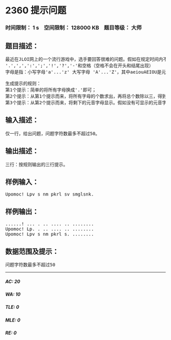 # 2360 提示问题   
### 时间限制： 1 s&nbsp;&nbsp;&nbsp;&nbsp;空间限制： 128000 KB&nbsp;&nbsp;&nbsp;&nbsp;题目等级： 大师  
## 题目描述：  

<pre>
最近在JLOI网上的一个流行游戏中，选手要回答很难的问题。假如在规定时间内不能回答，系统将给出1个提示，之后再依次给出第2，3个提示。出现在答案中的是字母和下列字符：
'.',',',':',';','!','?','-'和空格（空格不会在开头和结尾出现）
字母是指：小写字母'a'...'z' 大写字母 'A'...'Z'，其中aeiouAEIOU是元音字母。
 
生成提示的规则：
第1个提示：简单的将所有字母换成'.'即可；
第2个提示：从第1个提示而来，将所有字母的个数求出，再将总个数除以三，得到的最接近商的自然数N，将第1个提示中的前N个字母显示；
第3个提示：从第2个提示而来，将剩下的元音字母显示。假如没有可显示的元音字母，则从第1个提示而来，即我们将前2/3的字母显示（同样如不能被3整除则取最接近的整数）。
</pre>
  
  
## 输入描述：  

<pre>
仅一行，给出问题，问题字符数最多不超过50。
</pre>
  
  
## 输出描述：  

<pre>
三行：按规则输出的三行提示。
</pre>
  
  
## 样例输入：  

<pre>
Upomoc! Lpv s nm pkrl sv smglsnk. 
</pre>
  
  
## 样例输出：  

<pre>
......! ... . .. .... .. ........
Upomoc! Lp. . .. .... .. ........
Upomoc! Lpv s nm pkrl s. ........
</pre>
  
  
## 数据范围及提示：  

<pre>
问题字符数最多不超过50
</pre>
  
  
***  

##### AC: 20  
##### WA: 10  
##### TLE: 0  
##### MLE: 0  
##### RE: 0  
